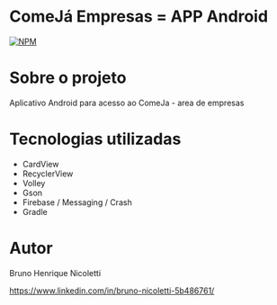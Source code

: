 # ComeJá Empresas = APP Android
[![NPM](https://img.shields.io/npm/l/react)](https://github.com/bhnicoletti/APPComeJaEmpresas/blob/main/LICENSE) 

# Sobre o projeto

Aplicativo Android para acesso ao ComeJa - area de empresas

# Tecnologias utilizadas
- CardView
- RecyclerView
- Volley
- Gson
- Firebase / Messaging / Crash
- Gradle



# Autor

Bruno Henrique Nicoletti

https://www.linkedin.com/in/bruno-nicoletti-5b486761/


